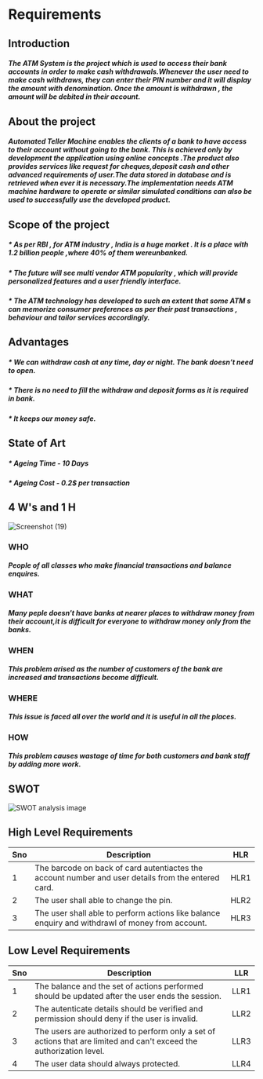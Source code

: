 # Requirements
  ## Introduction
  ##### The ATM System is the project which is used to access their bank accounts in order to make cash withdrawals.Whenever the user need to make cash withdraws, they can enter  their PIN number and it will display the amount with denomination. Once the amount is withdrawn , the amount will be debited in their account.
  ## About the project
  ##### Automated Teller Machine enables the clients of a bank to have access to their account without going to the bank. This is achieved only by development the application using online concepts .The product also provides services like request for cheques,deposit cash and other advanced requirements of user.The data stored in database and is retrieved when ever it is necessary.The implementation needs ATM machine hardware to operate or similar simulated conditions can also be used to successfully use the developed product.
  ## Scope of the project
  ##### * As per RBI , for ATM industry , India is a huge market . It is a place with 1.2 billion people ,where 40% of them wereunbanked.
  ##### * The future will see multi vendor ATM popularity , which will provide personalized features and a user friendly interface.
  ##### * The ATM technology has developed to such an extent that some ATM s can memorize consumer preferences as per their past transactions , behaviour and tailor services accordingly.
   ## Advantages
   ##### * We can withdraw cash at any time, day or night. The bank doesn’t need to open.
   ##### * There is no need to fill the withdraw and deposit forms as it is required in bank.
   ##### * It keeps our money safe.
   ## State of Art
   ##### * Ageing Time - 10 Days
   ##### * Ageing Cost - 0.2$ per transaction
   ## 4 W's and 1 H
   ![Screenshot (19)](https://user-images.githubusercontent.com/81628668/114749258-61583200-9d70-11eb-94c0-f4f622d7f358.png)

   ### WHO
   ##### People of all classes who make financial transactions and balance enquires.
   ### WHAT
   ##### Many peple doesn't have banks at nearer places to withdraw money from their account,it is difficult for everyone to withdraw money only from the banks.
   ### WHEN
   ##### This problem arised as the number of customers of the bank are increased and transactions become difficult.
   ### WHERE
   ##### This issue is faced all over the world and it is useful in all the places.
   ### HOW
   ##### This problem causes wastage of time for both customers and bank staff by adding more work.
   ## SWOT
   ![SWOT analysis image](https://user-images.githubusercontent.com/81628668/114271170-b3761c00-9a2d-11eb-83c1-6c32de5cde10.png)

   ## High Level Requirements
   Sno|Description|HLR
   ---|-----------|---
   1|The barcode on back of card autentiactes the account number and user details from the entered card.|HLR1
   2|The user shall able to change the pin.|HLR2
   3|The user shall able to perform actions like balance enquiry and withdrawl of money from account.|HLR3
   ## Low Level Requirements
   Sno|Description|LLR
   ---|------------|---
   1|The balance and the set of actions performed should be updated after the user ends the session.|LLR1
   2|The autenticate details should be verified and permission should deny if the user is invalid.|LLR2
   3|The users are authorized to perform only a set of actions that are limited and can't exceed the authorization level.|LLR3
   4|The user data should always protected.|LLR4
                       
       
     
   
            
      
  
                          
                      
             
          
      
            
          
          
